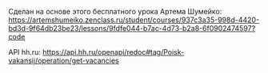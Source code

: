 Сделан на основе этого бесплатного урока Артема Шумейко: https://artemshumeiko.zenclass.ru/student/courses/937c3a35-998d-4420-bd3d-9f64db23be23/lessons/9fdfe044-b7ac-4d73-b2a8-6f0902474597?code

API hh.ru: https://api.hh.ru/openapi/redoc#tag/Poisk-vakansij/operation/get-vacancies

